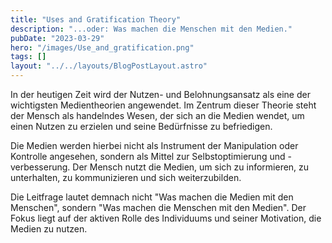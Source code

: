 ```yaml
---
title: "Uses and Gratification Theory"
description: "...oder: Was machen die Menschen mit den Medien."
pubDate: "2023-03-29"
hero: "/images/Use_and_gratification.png"
tags: []
layout: "../../layouts/BlogPostLayout.astro"
---
```


In der heutigen Zeit wird der Nutzen- und Belohnungsansatz als eine der wichtigsten Medientheorien angewendet. Im Zentrum dieser Theorie steht der Mensch als handelndes Wesen, der sich an die Medien wendet, um einen Nutzen zu erzielen und seine Bedürfnisse zu befriedigen.

Die Medien werden hierbei nicht als Instrument der Manipulation oder Kontrolle angesehen, sondern als Mittel zur Selbstoptimierung und -verbesserung. Der Mensch nutzt die Medien, um sich zu informieren, zu unterhalten, zu kommunizieren und sich weiterzubilden.

Die Leitfrage lautet demnach nicht "Was machen die Medien mit den Menschen", sondern "Was machen die Menschen mit den Medien". Der Fokus liegt auf der aktiven Rolle des Individuums und seiner Motivation, die Medien zu nutzen.